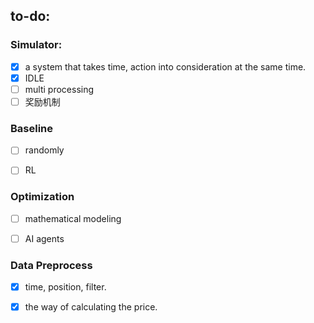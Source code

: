 ## to-do:

### Simulator:

- [x] a system that takes time, action into consideration at the same time.
- [x] IDLE
- [ ] multi processing 
- [ ] 奖励机制

### Baseline

- [ ] randomly

- [ ] RL

### Optimization

- [ ] mathematical modeling

- [ ] AI agents

### Data Preprocess

- [x] time, position, filter.
- [x] the way of calculating the price.

